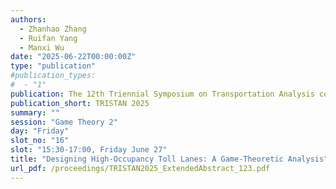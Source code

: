 ```yaml
---
authors:
  - Zhanhao Zhang
  - Ruifan Yang
  - Manxi Wu
date: "2025-06-22T00:00:00Z"
type: "publication"
#publication_types:
#  - "1"
publication: The 12th Triennial Symposium on Transportation Analysis conference
publication_short: TRISTAN 2025
summary: ""
session: "Game Theory 2"
day: "Friday"
slot_no: "16"
slot: "15:30-17:00, Friday June 27"
title: "Designing High-Occupancy Toll Lanes: A Game-Theoretic Analysis"
url_pdf: /proceedings/TRISTAN2025_ExtendedAbstract_123.pdf
---
```

